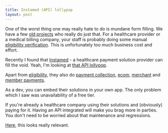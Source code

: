 ```yaml
---
title: Instamed (API) lollypop
layout: post
---
```


One of the worst thing one may really hate to do is mundane form filling. We have a few [old projects](https://en.wikipedia.org/wiki/Legacy_system) who really do just that. For a healthcare provider or a medical billing company, your staff is probably doing some manual [eligibility verification](http://www.google.com/search?q=insurance+eligibility+verification). This is unfortunately too much business cost and effort.

Recently I found that [Instamed](http://www.instamed.com/) - a healthcare payment solution provider can fill the void. Yeah, I'm looking at [that API lollypop](http://developers.instamed.com/).

Apart from [eligibility](http://developers.instamed.com/eligibility-solution/), they also do [payment collection](http://developers.instamed.com/collect-premiums/), [ecom](http://developers.instamed.com/ecommerce-payments/), [merchant](http://developers.instamed.com/merchant-payments/) and [member payments](http://developers.instamed.com/embed-member-payments/).

As a dev, you can embed their solutions in your own app. The only problem which I saw was unavailability of a free tier.

If you're already a healthcare company using their solutions and (obviously) paying for it. Having an API integrated will make you brag more in parties. You don't need to be worried about that maintenance and regressions.

[Here](http://www.nextservices.com/), this looks really relevant.

